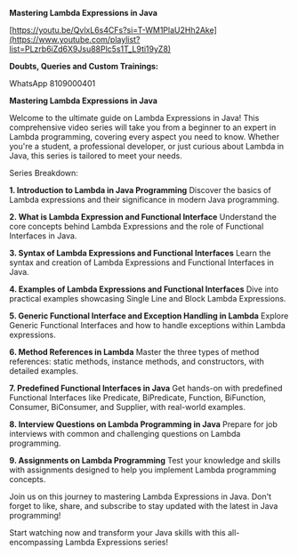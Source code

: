 
**Mastering Lambda Expressions in Java**

[https://youtu.be/QvlxL6s4CFs?si=T-WM1PlaU2Hh2Ake](https://www.youtube.com/playlist?list=PLzrb6iZd6X9Jsu88Plc5s1T_L9ti19yZ8)

**Doubts, Queries and Custom Trainings:**

WhatsApp 8109000401

**Mastering Lambda Expressions in Java**

Welcome to the ultimate guide on Lambda Expressions in Java! This comprehensive video series will take you from a beginner to an expert in Lambda programming, covering every aspect you need to know. Whether you're a student, a professional developer, or just curious about Lambda in Java, this series is tailored to meet your needs.

Series Breakdown:

**1. Introduction to Lambda in Java Programming**
Discover the basics of Lambda expressions and their significance in modern Java programming.

**2. What is Lambda Expression and Functional Interface**
Understand the core concepts behind Lambda Expressions and the role of Functional Interfaces in Java.

**3. Syntax of Lambda Expressions and Functional Interfaces**
Learn the syntax and creation of Lambda Expressions and Functional Interfaces in Java.

**4. Examples of Lambda Expressions and Functional Interfaces**
Dive into practical examples showcasing Single Line and Block Lambda Expressions.

**5. Generic Functional Interface and Exception Handling in Lambda**
Explore Generic Functional Interfaces and how to handle exceptions within Lambda expressions.

**6. Method References in Lambda**
Master the three types of method references: static methods, instance methods, and constructors, with detailed examples.

**7. Predefined Functional Interfaces in Java**
Get hands-on with predefined Functional Interfaces like Predicate, BiPredicate, Function, BiFunction, Consumer, BiConsumer, and Supplier, with real-world examples.

**8. Interview Questions on Lambda Programming in Java**
Prepare for job interviews with common and challenging questions on Lambda programming.

**9. Assignments on Lambda Programming**
Test your knowledge and skills with assignments designed to help you implement Lambda programming concepts.

Join us on this journey to mastering Lambda Expressions in Java. Don't forget to like, share, and subscribe to stay updated with the latest in Java programming!

Start watching now and transform your Java skills with this all-encompassing Lambda Expressions series!

